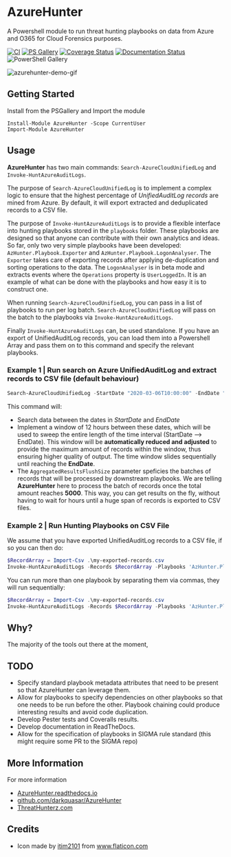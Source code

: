 # AzureHunter

A Powershell module to run threat hunting playbooks on data from Azure and O365 for Cloud Forensics purposes.


[![CI](https://github.com/darkquasar/AzureHunter/actions/workflows/tag-and-release.yml/badge.svg?branch=main)](https://github.com/darkquasar/AzureHunter/actions/workflows/tag-and-release.yml)
[![PS Gallery](https://img.shields.io/badge/install-PS%20Gallery-blue.svg)](https://www.powershellgallery.com/packages/AzureHunter/)
[![Coverage Status](https://coveralls.io/repos/github/darkquasar/AzureHunter/badge.svg?branch=master)](https://coveralls.io/github/darkquasar/AzureHunter?branch=master)
[![Documentation Status](https://img.shields.io/badge/docs-latest-brightgreen.svg?style=flat)](http://AzureHunter.readthedocs.io/en/latest/?badge=latest)
![PowerShell Gallery](https://img.shields.io/powershellgallery/dt/AzureHunter)

![azurehunter-demo-gif](.\media\azurehunter-gif-demo.gif)

## Getting Started

Install from the PSGallery and Import the module

    Install-Module AzureHunter -Scope CurrentUser
    Import-Module AzureHunter

## Usage

**AzureHunter** has two main commands: `Search-AzureCloudUnifiedLog` and `Invoke-HuntAzureAuditLogs`. 

The purpose of `Search-AzureCloudUnifiedLog` is to implement a complex logic to ensure that the highest percentage of *UnifiedAuditLog records* are mined from Azure. By default, it will export extracted and deduplicated records to a CSV file.

The purpose of `Invoke-HuntAzureAuditLogs` is to provide a flexible interface into hunting playbooks stored in the `playbooks` folder. These playbooks are designed so that anyone can contribute with their own analytics and ideas. So far, only two very simple playbooks have been developed: `AzHunter.Playbook.Exporter` and `AzHunter.Playbook.LogonAnalyser`. The `Exporter` takes care of exporting records after applying de-duplication and sorting operations to the data. The `LogonAnalyser` is in beta mode and extracts events where the `Operations` property is `UserLoggedIn`. It is an example of what can be done with the playbooks and how easy it is to construct one. 

When running `Search-AzureCloudUnifiedLog`, you can pass in a list of playbooks to run per log batch. `Search-AzureCloudUnifiedLog` will pass on the batch to the playbooks via `Invoke-HuntAzureAuditLogs`.

Finally `Invoke-HuntAzureAuditLogs` can, be used standalone. If you have an export of UnifiedAuditLog records, you can load them into a Powershell Array and pass them on to this command and specify the relevant playbooks.

### Example 1 | Run search on Azure UnifiedAuditLog and extract records to CSV file (default behaviour)

```powershell
Search-AzureCloudUnifiedLog -StartDate "2020-03-06T10:00:00" -EndDate "2020-06-09T12:40:00" -TimeInterval 12 -AggregatedResultsFlushSize 5000 -Verbose
```

This command will: 
- Search data between the dates in *StartDate* and *EndDate*
- Implement a window of 12 hours between these dates, which will be used to sweep the entire length of the time interval (StartDate --> EndDate). This window will be **automatically reduced and adjusted** to provide the maximum amount of records within the window, thus ensuring higher quality of output. The time window slides sequentially until reaching the **EndDate**.
- The `AggregatedResultsFlushSize` parameter speficies the batches of records that will be processed by downstream playbooks. We are telling **AzureHunter** here to process the batch of records once the total amount reaches **5000**. This way, you can get results on the fly, without having to wait for hours until a huge span of records is exported to CSV files.

### Example 2 | Run Hunting Playbooks on CSV File

We assume that you have exported UnifiedAuditLog records to a CSV file, if so you can then do: 

```powershell
$RecordArray = Import-Csv .\my-exported-records.csv
Invoke-HuntAzureAuditLogs -Records $RecordArray -Playbooks 'AzHunter.Playbook.LogonAnalyser'
```

You can run more than one playbook by separating them via commas, they will run sequentially:

```powershell
$RecordArray = Import-Csv .\my-exported-records.csv
Invoke-HuntAzureAuditLogs -Records $RecordArray -Playbooks 'AzHunter.Playbook.Exporter', 'AzHunter.Playbook.LogonAnalyser'
```

## Why?
The majority of the tools out there at the moment, 

## TODO

- Specify standard playbook metadata attributes that need to be present so that AzureHunter can leverage them.
- Allow for playbooks to specify dependencies on other playbooks so that one needs to be run before the other. Playbook chaining could produce interesting results and avoid code duplication.
- Develop Pester tests and Coveralls results.
- Develop documentation in ReadTheDocs.
- Allow for the specification of playbooks in SIGMA rule standard (this might require some PR to the SIGMA repo)

## More Information

For more information

* [AzureHunter.readthedocs.io](http://AzureHunter.readthedocs.io)
* [github.com/darkquasar/AzureHunter](https://github.com/darkquasar/AzureHunter)
* [ThreatHunterz.com](https://threathunterz.com)

## Credits

* Icon made by [itim2101](https://www.flaticon.com/authors/itim2101) from www.flaticon.com